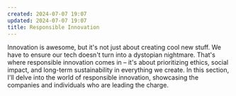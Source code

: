 ```yaml
---
created: 2024-07-07 19:07
updated: 2024-07-07 19:07
title: Responsible Innovation
---
```

Innovation is awesome, but it's not just about creating cool new stuff. We have to ensure our tech doesn't turn into a dystopian nightmare. That's where responsible innovation comes in – it's about prioritizing ethics, social impact, and long-term sustainability in everything we create. In this section, I'll delve into the world of responsible innovation, showcasing the companies and individuals who are leading the charge.